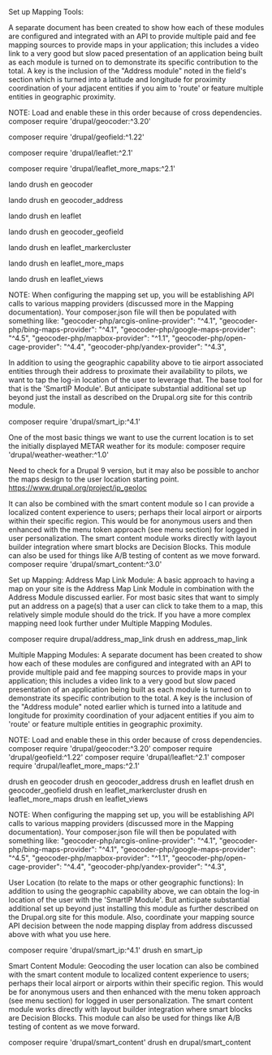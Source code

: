 


Set up Mapping Tools:

A separate document has been created to show how each of these modules are configured and integrated with an API to provide multiple paid and fee mapping sources to provide maps in your application; this includes a video link to a very good but slow paced presentation of an application being built as each module is turned on to demonstrate its specific contribution to the total.  A key is the inclusion of the "Address module" noted in the field's section which is turned into a latitude and longitude for proximity coordination of your adjacent entities if you aim to 'route' or feature multiple entities in geographic proximity.

NOTE: Load and enable these in this order because of cross dependencies.
composer require 'drupal/geocoder:^3.20'

composer require 'drupal/geofield:^1.22'

composer require 'drupal/leaflet:^2.1'

composer require 'drupal/leaflet_more_maps:^2.1'

lando drush en geocoder

lando drush en geocoder_address

lando drush en leaflet

lando drush en geocoder_geofield

lando drush en leaflet_markercluster

lando drush en leaflet_more_maps 

lando drush en leaflet_views


NOTE: When configuring the mapping set up, you will be establishing API calls to various mapping providers (discussed more in the Mapping documentation).  Your composer.json file will then be populated with something like:
"geocoder-php/arcgis-online-provider": "^4.1",
"geocoder-php/bing-maps-provider": "^4.1",
"geocoder-php/google-maps-provider": "^4.5",
"geocoder-php/mapbox-provider": "^1.1",
"geocoder-php/open-cage-provider": "^4.4",
"geocoder-php/yandex-provider": "^4.3",



In addition to using the geographic capability above to tie airport associated entities through their address to proximate their availability to pilots, we want to tap the log-in location of the user to leverage that.  The base tool for that is the 'SmartIP Module'. But anticipate substantial additional set up beyond just the install as described on the Drupal.org site for this contrib module.

composer require 'drupal/smart_ip:^4.1'

One of the most basic things we want to use the current location is to set the initially displayed METAR weather for its module:
composer require 'drupal/weather-weather:^1.0'

Need to check for a Drupal 9 version, but it may also be possible to anchor the maps design to the user location starting point.
https://www.drupal.org/project/ip_geoloc

It can also be combined with the smart content module so I can provide a localized content experience to users; perhaps their local airport or airports within their specific region.  This would be for anonymous users and then enhanced with the menu token approach (see menu section) for logged in user personalization.  The smart content module works directly with layout builder integration where smart blocks are Decision Blocks.  This module can also be used for things like A/B testing of content as we move forward.
composer require 'drupal/smart_content:^3.0'


Set up Mapping:
Address Map Link Module:
A basic approach to having a map on your site is the Address Map Link Module in combination with the Address Module discussed earlier.  For most basic sites that want to simply put an address on a page(s) that a user can click to take them to a map, this relatively simple module should do the trick.  If you have a more complex mapping need look further under Multiple Mapping Modules.

composer require drupal/address_map_link
drush en address_map_link












Multiple Mapping Modules:
A separate document has been created to show how each of these modules are configured and integrated with an API to provide multiple paid and fee mapping sources to provide maps in your application; this includes a video link to a very good but slow paced presentation of an application being built as each module is turned on to demonstrate its specific contribution to the total.  A key is the inclusion of the "Address module" noted earlier which is turned into a latitude and longitude for proximity coordination of your adjacent entities if you aim to 'route' or feature multiple entities in geographic proximity.

NOTE: Load and enable these in this order because of cross dependencies.
composer require 'drupal/geocoder:^3.20'
composer require 'drupal/geofield:^1.22'
composer require 'drupal/leaflet:^2.1'
composer require 'drupal/leaflet_more_maps:^2.1'

drush en geocoder
drush en geocoder_address
drush en leaflet
drush en geocoder_geofield
drush en leaflet_markercluster
drush en leaflet_more_maps 
drush en leaflet_views

NOTE: When configuring the mapping set up, you will be establishing API calls to various mapping providers (discussed more in the Mapping documentation).  Your composer.json file will then be populated with something like:
"geocoder-php/arcgis-online-provider": "^4.1",
"geocoder-php/bing-maps-provider": "^4.1",
"geocoder-php/google-maps-provider": "^4.5",
"geocoder-php/mapbox-provider": "^1.1",
"geocoder-php/open-cage-provider": "^4.4",
"geocoder-php/yandex-provider": "^4.3",



User Location (to relate to the maps or other geographic functions):
In addition to using the geographic capability above, we can obtain the log-in location of the user with the 'SmartIP Module'. But anticipate substantial additional set up beyond just installing this module as further described on the Drupal.org site for this module. Also, coordinate your mapping source API decision between the node mapping display from address discussed above with what you use here.

composer require 'drupal/smart_ip:^4.1'
drush en smart_ip






























Smart Content Module:
Geocoding the user location can also be combined with the smart content module to localized content experience to users; perhaps their local airport or airports within their specific region.  This would be for anonymous users and then enhanced with the menu token approach (see menu section) for logged in user personalization.  The smart content module works directly with layout builder integration where smart blocks are Decision Blocks.  This module can also be used for things like A/B testing of content as we move forward.

composer require 'drupal/smart_content'
drush en drupal/smart_content




















